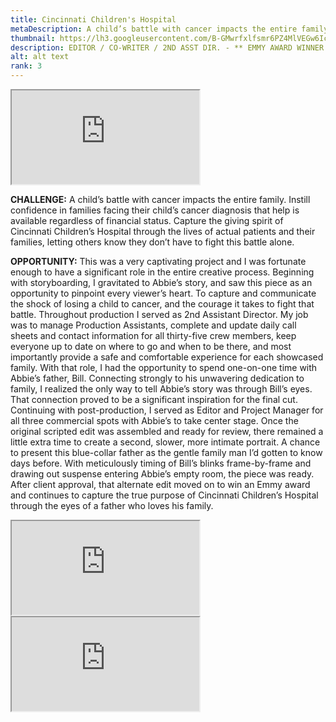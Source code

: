 ```yaml
---
title: Cincinnati Children's Hospital
metaDescription: A child’s battle with cancer impacts the entire family. What do you do if you can't afford the treatment she so desperately needs?
thumbnail: https://lh3.googleusercontent.com/B-GMwrfxlfsmr6PZ4MlVEGw6IcMVxsauS2wGq0hggvp9aRAnJM8KWYNZU-5au246kj61d8dXJAFQfkFxcOWgrG3DBp52ZPYlHJ64wY9Wr7hVYIQ3LxyIfmkq8pFpX3mBntKrJIMcvg=w2400
description: EDITOR / CO-WRITER / 2ND ASST DIR. - ** EMMY AWARD WINNER **
alt: alt text
rank: 3
---
```



<iframe src="https://www.youtube.com/embed/UM5S3PwyynA" class="youtube-iframe"></iframe>

**CHALLENGE:** A child’s battle with cancer impacts the entire family. Instill confidence in families facing their child’s cancer diagnosis that help is available regardless of financial status. Capture the giving spirit of Cincinnati Children’s Hospital through the lives of actual patients and their families, letting others know they don’t have to fight this battle alone.


**OPPORTUNITY:** This was a very captivating project and I was fortunate enough to have a significant role in the entire creative process. Beginning with storyboarding, I gravitated to Abbie’s story, and saw this piece as an opportunity to pinpoint every viewer’s heart. To capture and communicate the shock of losing a child to cancer, and the courage it takes to fight that battle.
 Throughout production I served as 2nd Assistant Director. My job was to manage Production Assistants, complete and update daily call sheets and contact information for all thirty-five crew members, keep everyone up to date on where to go and when to be there, and most importantly provide a safe and comfortable experience for each showcased family. With that role, I had the opportunity to spend one-on-one time with Abbie’s father, Bill. Connecting strongly to his unwavering dedication to family, I realized the only way to tell Abbie’s story was through Bill’s eyes. That connection proved to be a significant inspiration for the final cut.
 Continuing with post-production, I served as Editor and Project Manager for all three commercial spots with Abbie’s to take center stage. Once the original scripted edit was assembled and ready for review, there remained a little extra time to create a second, slower, more intimate portrait. A chance to present this blue-collar father as the gentle family man I’d gotten to know days before. With meticulously timing of Bill’s blinks frame-by-frame and drawing out suspense entering Abbie’s empty room, the piece was ready. After client approval, that alternate edit moved on to win an Emmy award and continues to capture the true purpose of Cincinnati Children’s Hospital through the eyes of a father who loves his family.

 <div class="row">
  <div class="col-md-6">
    <iframe src="https://www.youtube.com/embed/vjDouQn9SQ0" class="youtube-iframe"></iframe>
  </div>
  <div class="col-md-6">
    <iframe src="https://www.youtube.com/embed/XYG1WWtLzGo" class="youtube-iframe"></iframe>
  </div>
</div>